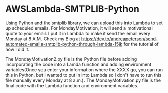 # AWSLambda-SMTPLIB-Python
Using Python and the smtplib library, we can upload this into Lambda to set up scheduled emails. For MondayMotivation, it will send a motivational quote to your email. I put it in Lambda to make it send the email every Monday at 8 A.M. Check my Blog at https://dev.to/andreapeterson/send-automated-emails-smtplib-python-through-lambda-15jk for the tutorial of how I did it.

The MondayMotivation2.py file is the Python file before adding incorporating the code into a Lamda function and adding environment variables(Once you enter your information where the XXXX go, you can run this in Python, but I wanted to put in into Lambda so I don't have to run this file manually every Monday at 8 a.m.). The MondayMotivation.py file is the final code with the Lambda function and environment variables. 
